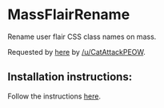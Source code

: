 # MassFlairRename

Rename user flair CSS class names on mass.

Requested by [here](https://www.reddit.com/r/RequestABot/comments/53vz7g/updating_thousands_of_css_class_flairs/)
by [/u/CatAttackPEOW](https://www.reddit.com/user/CatAttackPEOW).

## Installation instructions:
Follow the instructions [here](https://github.com/JohnnyDeuss/reddit-bots).
